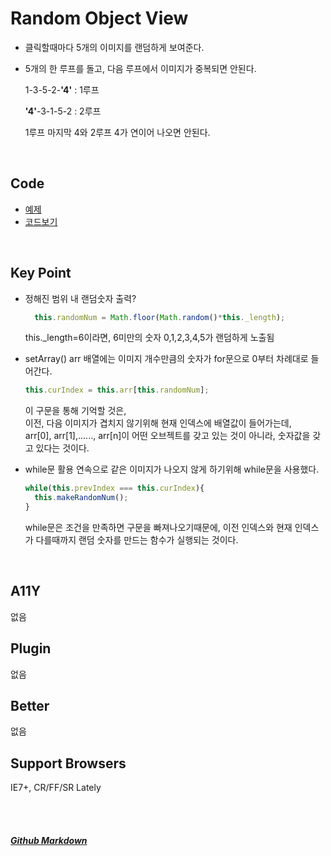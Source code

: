 # Random Object View
* 클릭할때마다 5개의 이미지를 랜덤하게 보여준다.
* 5개의 한 루프를 돌고, 다음 루프에서 이미지가 중복되면 안된다.

  1-3-5-2-**'4'** : 1루프
  
  **'4'**-3-1-5-2 : 2루프
  
  1루프 마지막 4와 2루프 4가 연이어 나오면 안된다.


<br>

## Code
* [예제](https://vlueviolet.github.io/study/exam/exam8/index.html)
* [코드보기](https://github.com/vlueviolet/study/blob/gh-pages/exam/exam8/js/study.js)
<br>

## Key Point
+ 정해진 범위 내 랜덤숫자 출력?

  ```javascript
    this.randomNum = Math.floor(Math.random()*this._length);
  ```
  
  this._length=6이라면, 6미만의 숫자 0,1,2,3,4,5가 랜덤하게 노출됨

+ setArray()
  arr 배열에는 이미지 개수만큼의 숫자가 for문으로 0부터 차례대로 들어간다.
  
  ```javascript
  this.curIndex = this.arr[this.randomNum];
  ```
  
  이 구문을 통해 기억할 것은,<br>
  이전, 다음 이미지가 겹치지 않기위해 현재 인덱스에 배열값이 들어가는데,<br>
  arr[0], arr[1],......, arr[n]이 어떤 오브젝트를 갖고 있는 것이 아니라, 숫자값을 갖고 있다는 것이다.


+ while문 활용
  연속으로 같은 이미지가 나오지 않게 하기위해 while문을 사용했다.
  
  ```javascript
  while(this.prevIndex === this.curIndex){
    this.makeRandomNum();
  }
  ```
  
  while문은 조건을 만족하면 구문을 빠져나오기때문에, 이전 인덱스와 현재 인덱스가 다를때까지 랜덤 숫자를 만드는 함수가 실행되는 것이다.

<br>

## A11Y
없음
<br>

## Plugin
없음
<br>

## Better
없음
<br>

## Support Browsers
IE7+, CR/FF/SR Lately



<br><br>
##### [Github Markdown](https://guides.github.com/features/mastering-markdown/)
